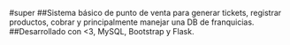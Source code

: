 #super
##Sistema básico de punto de venta para generar tickets, registrar productos, cobrar y principalmente manejar una DB de franquicias.
##Desarrollado con <3, MySQL, Bootstrap y Flask.
